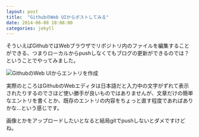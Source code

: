 ```yaml
---
layout: post
title:  "GithubのWeb UIからポストしてみる"
date: 2014-06-08 18:08:00
categories: jekyll
---
```


そういえばGithubではWebブラウザでリポジトリ内のファイルを編集することができる、つまりローカルからpushしなくてもブログの更新ができるのでは？ということでやってみました。

![GithubのWeb UIからエントリを作成]({{site.baseurl}}/images/post-entry-from-github.png)

実際のところはGithubのWebエディタは日本語だと入力中の文字がずれて表示されたりするのでさほど使い勝手が良いものではありませんが、文章だけの簡単なエントリを書くとか、既存のエントリの内容をちょっと直す程度であればありかな…という感じです。

画像とかをアップロードしたいとなると結局gitでpushしないとダメですけどね。
